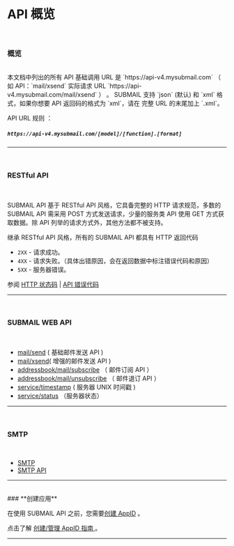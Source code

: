 # API 概览
<br>

### **概览**

<br>
本文档中列出的所有 API 基础调用 URL 是 `https://api-v4.mysubmail.com` （ 如 API：`mail/xsend` 实际请求 URL `https://api-v4.mysubmail.com/mail/xsend` ） 。
SUBMAIL 支持 `json` (默认) 和 `xml` 格式，如果你想要 API 返回码的格式为 `xml`，请在 完整 URL 的末尾加上 `.xml`。

API URL 规则 ：
##### `https://api-v4.mysubmail.com/[model]/[function].[format]`  

---

<br>

### **RESTful API**
<br>

SUBMAIL API 基于 RESTful API 风格，它具备完整的 HTTP 请求规范，多数的 SUBMAIL API 需采用 POST 方式发送请求，少量的服务类 API 使用 GET 方式获取数据。除 API 列举的请求方式外，其他方法都不被支持。

继承 RESTful API 风格，所有的 SUBMAIL API 都具有 HTTP 返回代码

*   `2XX` - 请求成功。
*   `4XX` - 请求失败。（具体出错原因，会在返回数据中标注错误代码和原因）
*   `5XX` - 服务器错误。

参阅 [HTTP 状态码](https://www.mysubmail.com/documents/MmTlW3)  | [API 错误代码](https://www.mysubmail.com/documents/i22PE4)

---
<br>

### **SUBMAIL WEB API**
<br>

*   [mail/send](https://www.mysubmail.com/documents/4MfRT2) ( 基础邮件发送 API )
*   [mail/xsend](https://www.mysubmail.com/documents/Vu8Qh3)( 增强的邮件发送 API )
*   [addressbook/mail/subscribe](https://www.mysubmail.com/documents/dyNlf) （ 邮件订阅 API ）
*   [addressbook/mail/unsubscribe](https://www.mysubmail.com/documents/E2YD33) （ 邮件退订 API ）
*   [service/timestamp](https://www.mysubmail.com/documents/wwBcQ4) ( 服务器 UNIX 时间戳 )
*   [service/status](https://www.mysubmail.com/documents/5Oyvq2) （服务器状态）

---

<br>

### **SMTP**

<br>

*   [SMTP](https://www.mysubmail.com/documents/J2pHa)
*   [SMTP API](https://www.mysubmail.com/documents/2cpYo2)

------
<br>
### **创建应用**

<br>

在使用 SUBMAIL API 之前，您需要[创建 AppID](https://www.mysubmail.com/console/mail/apps) 。

点击了解 [创建/管理 AppID 指南 ](https://www.mysubmail.com/documents/TmFfr2)。

------

